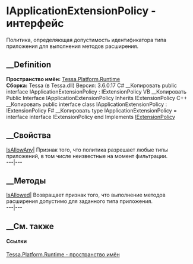 # IApplicationExtensionPolicy - интерфейс
Политика, определяющая допустимость идентификатора типа приложения для
выполнения методов расширения.
## __Definition
 **Пространство имён:** [Tessa.Platform.Runtime](N_Tessa_Platform_Runtime.htm)  
 **Сборка:** Tessa (в Tessa.dll) Версия: 3.6.0.17
C# __Копировать
     public interface IApplicationExtensionPolicy : IExtensionPolicy
VB __Копировать
     Public Interface IApplicationExtensionPolicy
    	Inherits IExtensionPolicy
C++ __Копировать
     public interface class IApplicationExtensionPolicy : IExtensionPolicy
F# __Копировать
     type IApplicationExtensionPolicy = 
        interface
            interface IExtensionPolicy
        end
Implements
    [IExtensionPolicy](T_Tessa_Extensions_IExtensionPolicy.htm)
##  __Свойства
[IsAllowAny](P_Tessa_Platform_Runtime_IApplicationExtensionPolicy_IsAllowAny.htm)|
Признак того, что политика разрешает любые типы приложений, в том числе
неизвестные на момент фильтрации.  
---|---  
##  __Методы
[IsAllowed](M_Tessa_Platform_Runtime_IApplicationExtensionPolicy_IsAllowed.htm)|
Возвращает признак того, что выполнение методов расширения допустимо для
заданного типа приложения.  
---|---  
##  __См. также
#### Ссылки
[Tessa.Platform.Runtime - пространство имён](N_Tessa_Platform_Runtime.htm)
